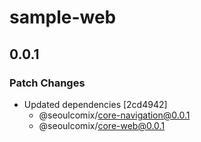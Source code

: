 # sample-web

## 0.0.1

### Patch Changes

- Updated dependencies [2cd4942]
  - @seoulcomix/core-navigation@0.0.1
  - @seoulcomix/core-web@0.0.1
